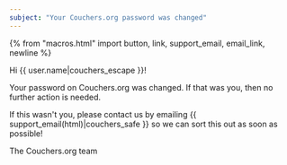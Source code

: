 ```yaml
---
subject: "Your Couchers.org password was changed"
---
```


{% from "macros.html" import button, link, support_email, email_link, newline %}

Hi {{ user.name|couchers_escape }}!

Your password on Couchers.org was changed. If that was you, then no further action is needed.

If this wasn't you, please contact us by emailing {{ support_email(html)|couchers_safe }} so we can sort this out as soon as possible!

The Couchers.org team
